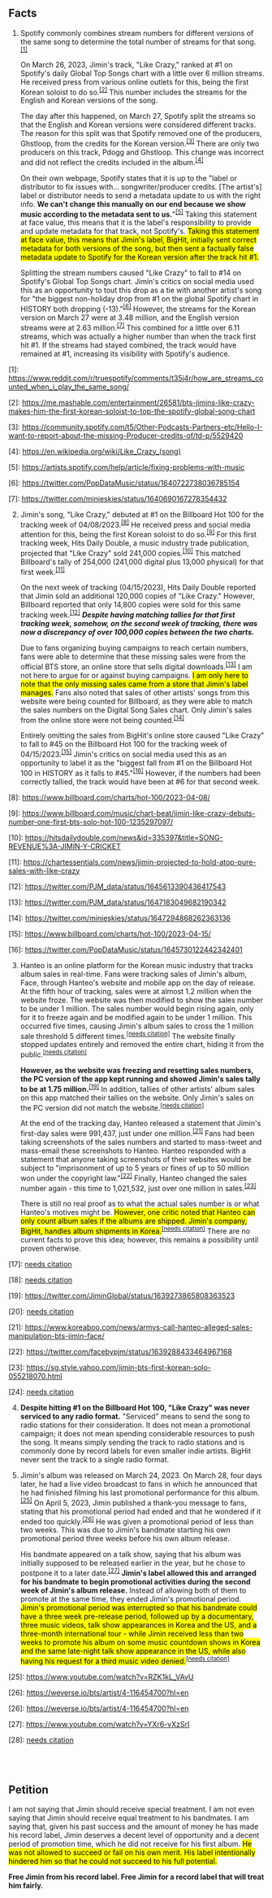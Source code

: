 ## Facts

1. Spotify commonly combines stream numbers for different versions of the same song to determine the total number of streams for that song. <sup><a href="#one">[1]</a></sup>
     
     On March 26, 2023, Jimin's track, "Like Crazy," ranked at #1 on Spotify's daily Global Top Songs chart with a little over 6 million streams. He received press from various online outlets for this, being the first Korean soloist to do so.<sup><a href="#two">[2]</a></sup> This number includes the streams for the English and Korean versions of the song.
 
     The day after this happened, on March 27, Spotify split the streams so that the English and Korean versions were considered different tracks. The reason for this split was that Spotify removed one of the producers, Ghstloop, from the credits for the Korean version.<sup><a href="#three">[3]</a></sup> There are only two producers on this track, Pdogg and Ghstloop. This change was incorrect and did not reflect the credits included in the album.<sup><a href="#four">[4]</a></sup>

     On their own webpage, Spotify states that it is up to the "label or distributor to fix issues with... songwriter/producer credits. [The artist's] label or distributor needs to send a metadata update to us with the right info. <b>We can't change this manually on our end because we show music according to the metadata sent to us.</b>"<sup><a href="#five">[5]</a></sup> Taking this statement at face value, this means that it is the label's responsibility to provide and update metadata for that track, not Spotify's. <mark>Taking this statement at face value, this means that Jimin's label, BigHit, initially sent correct metadata for both versions of the song, but then sent a factually false metadata update to Spotify for the Korean version after the track hit #1.</mark>
 
     Splitting the stream numbers caused "Like Crazy" to fall to #14 on Spotify's Global Top Songs chart. Jimin's critics on social media used this as an opportunity to tout this drop as a tie with another artist's song for "the biggest non-holiday drop from #1 on the global Spotify chart in HISTORY both dropping (-13)."<sup><a href="#six">[6]</a></sup> However, the streams for the Korean version on March 27 were at 3.48 million, and the English version streams were at 2.63 million.<sup><a href="#seven">[7]</a></sup> This combined for a little over 6.11 streams, which was actually a higher number than when the track first hit #1. If the streams had stayed combined, the track would have remained at #1, increasing its visibility with Spotify's audience.

[1]: <a id="one" href="https://www.reddit.com/r/truespotify/comments/t35j4r/how_are_streams_counted_when_i_play_the_same_song/">https://www.reddit.com/r/truespotify/comments/t35j4r/how_are_streams_counted_when_i_play_the_same_song/</a>

[2]: <a id="two" href="https://me.mashable.com/entertainment/26581/bts-jimins-like-crazy-makes-him-the-first-korean-soloist-to-top-the-spotify-global-song-chart">https://me.mashable.com/entertainment/26581/bts-jimins-like-crazy-makes-him-the-first-korean-soloist-to-top-the-spotify-global-song-chart</a>

[3]: <a id="three" href="https://community.spotify.com/t5/Other-Podcasts-Partners-etc/Hello-I-want-to-report-about-the-missing-Producer-credits-of/td-p/5529420">https://community.spotify.com/t5/Other-Podcasts-Partners-etc/Hello-I-want-to-report-about-the-missing-Producer-credits-of/td-p/5529420</a>

[4]: <a id="four" href="https://en.wikipedia.org/wiki/Like_Crazy_(song)">https://en.wikipedia.org/wiki/Like_Crazy_(song)</a>

[5]: <a id="five" href="https://artists.spotify.com/help/article/fixing-problems-with-music">https://artists.spotify.com/help/article/fixing-problems-with-music</a>

[6]: <a id="six" href="https://twitter.com/PopDataMusic/status/1640722738036785154">https://twitter.com/PopDataMusic/status/1640722738036785154</a>

[7]: <a id="seven" href="https://twitter.com/minieskies/status/1640690167278354432">https://twitter.com/minieskies/status/1640690167278354432</a>


2. Jimin's song, "Like Crazy," debuted at #1 on the Billboard Hot 100 for the tracking week of 04/08/2023.<sup><a href="#eight">[8]</a></sup> He received press and social media attention for this, being the first Korean soloist to do so.<sup><a href="#nine">[9]</a></sup> For this first tracking week, Hits Daily Double, a music industry trade publication, projected that "Like Crazy" sold 241,000 copies.<sup><a href="#ten">[10]</a></sup>  This matched Billboard's tally of 254,000 (241,000 digital plus 13,000 physical) for that first week.<sup><a href="#eleven">[11]</a></sup>

     On the next week of tracking (04/15/2023), Hits Daily Double reported that Jimin sold an additional 120,000 copies of "Like Crazy." However, Billboard reported that only 14,800 copies were sold for this same tracking week.<sup><a href="#twelve">[12]</a></sup> <b><i>Despite having matching tallies for that first tracking week, somehow, on the second week of tracking, there was now a discrepancy of over 100,000 copies between the two charts.</i></b>

     Due to fans organizing buying campaigns to reach certain numbers, fans were able to determine that these missing sales were from the official BTS store, an online store that sells digital downloads.<sup><a href="#thirteen">[13]</a></sup> I am not here to argue for or against buying campaigns. <mark>I am only here to note that the only missing sales came from a store that Jimin's label manages.</mark> Fans also noted that sales of other artists' songs from this website were being counted for Billboard, as they were able to match the sales numbers on the Digital Song Sales chart. Only Jimin's sales from the online store were not being counted.<sup><a href="#fourteen">[14]</a></sup>

     Entirely omitting the sales from BigHit's online store caused "Like Crazy" to fall to #45 on the Billboard Hot 100 for the tracking week of 04/15/2023.<sup><a href="#fifteen">[15]</a></sup> Jimin's critics on social media used this as an opportunity to label it as the "biggest fall from #1 on the Billboard Hot 100 in HISTORY as it falls to #45."<sup><a href="#sixteen">[16]</a></sup> However, if the numbers had been correctly tallied, the track would have been at #6 for that second week.

[8]: <a id="eight" href="https://www.billboard.com/charts/hot-100/2023-04-08/">https://www.billboard.com/charts/hot-100/2023-04-08/</a>

[9]: <a id="nine" href="https://www.billboard.com/music/chart-beat/jimin-like-crazy-debuts-number-one-first-bts-solo-hot-100-1235297097/">https://www.billboard.com/music/chart-beat/jimin-like-crazy-debuts-number-one-first-bts-solo-hot-100-1235297097/</a>

[10]: <a id="ten" href="https://hitsdailydouble.com/news&id=335397&title=SONG-REVENUE%3A-JIMIN-Y-CRICKET">https://hitsdailydouble.com/news&id=335397&title=SONG-REVENUE%3A-JIMIN-Y-CRICKET</a>

[11]: <a id="eleven" href="https://chartessentials.com/news/jimin-projected-to-hold-atop-pure-sales-with-like-crazy">https://chartessentials.com/news/jimin-projected-to-hold-atop-pure-sales-with-like-crazy</a>

[12]: <a id="twelve" href="https://twitter.com/PJM_data/status/1645613390436417543">https://twitter.com/PJM_data/status/1645613390436417543</a>

[13]: <a id="thirteen" href="https://twitter.com/PJM_data/status/1647183049682190342">https://twitter.com/PJM_data/status/1647183049682190342</a>

[14]: <a id="fourteen" href="https://twitter.com/minieskies/status/1647294868262363136">https://twitter.com/minieskies/status/1647294868262363136</a>

[15]: <a id="fifteen" href="https://www.billboard.com/charts/hot-100/2023-04-15/">https://www.billboard.com/charts/hot-100/2023-04-15/</a>

[16]: <a id="sixteen" href="https://twitter.com/PopDataMusic/status/1645730122442342401">https://twitter.com/PopDataMusic/status/1645730122442342401</a>

3. Hanteo is an online platform for the Korean music industry that tracks album sales in real-time. Fans were tracking sales of Jimin's album, Face, through Hanteo's website and mobile app on the day of release. At the fifth hour of tracking, sales were at almost 1.2 million when the website froze. The website was then modified to show the sales number to be under 1 million. The sales number would begin rising again, only for it to freeze again and be modified again to be under 1 million. This occurred five times, causing Jimin's album sales to cross the 1 million sale threshold 5 different times.<sup><a href="#seventeen">[needs citation]</a></sup> The website finally stopped updates entirely and removed the entire chart, hiding it from the public.<sup><a href="#eighteen">[needs citation]</a></sup>

     <b>However, as the website was freezing and resetting sales numbers, the PC version of the app kept running and showed Jimin's sales tally to be at 1.75 million.</b><sup><a href="#nineteen">[19]</a></sup> In addition, tallies of other artists' album sales on this app matched their tallies on the website. Only Jimin's sales on the PC version did not match the website.<sup><a href="#twenty">[needs citation]</a></sup>

     At the end of the tracking day, Hanteo released a statement that Jimin's first-day sales were 991,437, just under one million.<sup><a href="#twenty-one">[21]</a></sup> Fans had been taking screenshots of the sales numbers and started to mass-tweet and mass-email these screenshots to Hanteo. Hanteo responded with a statement that anyone taking screenshots of their websites would be subject to "imprisonment of up to 5 years or fines of up to 50 million won under the copyright law."<sup><a href="#twenty-two">[22]</a></sup> Finally, Hanteo changed the sales number again - this time to 1,021,532, just over one million in sales.<sup><a href="#twenty-three">[23]</a></sup>

     There is still no real proof as to what the actual sales number is or what Hanteo's motives might be. <mark>However, one critic noted that Hanteo can only count album sales if the albums are shipped. Jimin's company, BigHit, handles album shipments in Korea.</mark><sup><a href="#twenty-four">[needs citation]</a></sup> There are no current facts to prove this idea; however, this remains a possibility until proven otherwise.


[17]: <a id="seventeen" href="#">needs citation</a>

[18]: <a id="eighteen" href="#">needs citation</a>

[19]: <a id="nineteen" href="https://twitter.com/JiminGlobal/status/1639273865808363523">https://twitter.com/JiminGlobal/status/1639273865808363523</a>

[20]: <a id="twenty" href="#">needs citation</a>

[21]: <a id="twenty-one" href="https://www.koreaboo.com/news/armys-call-hanteo-alleged-sales-manipulation-bts-jimin-face/">https://www.koreaboo.com/news/armys-call-hanteo-alleged-sales-manipulation-bts-jimin-face/</a>

<!-- [22]: <a id="twenty-two" href="https://twitter.com/Army_Connect/status/1639286950996717568">https://twitter.com/Army_Connect/status/1639286950996717568</a> -->

[22]: <a id="twenty-two" href="https://twitter.com/facebypjm/status/1639288433464967168">https://twitter.com/facebypjm/status/1639288433464967168</a>

[23]: <a id="twenty-three" href="https://sg.style.yahoo.com/jimin-bts-first-korean-solo-055218070.html">https://sg.style.yahoo.com/jimin-bts-first-korean-solo-055218070.html</a>

[24]: <a id="twenty-four" href="#">needs citation</a>


4. <b>Despite hitting #1 on the Billboard Hot 100, "Like Crazy" was never serviced to any radio format.</b> "Serviced" means to send the song to radio stations for their consideration. It does not mean a promotional campaign; it does not mean spending considerable resources to push the song. It means simply sending the track to radio stations and is commonly done by record labels for even smaller indie artists. BigHit never sent the track to a single radio format.

5. Jimin's album was released on March 24, 2023. On March 28, four days later, he had a live video broadcast to fans in which he announced that he had finished filming his last promotional performance for this album.<sup><a href="#twenty-five">[25]</a></sup> On April 5, 2023, Jimin published a thank-you message to fans, stating that his promotional period had ended and that he wondered if it ended too quickly.<sup><a href="#twenty-six">[26]</a></sup> He was given a promotional period of less than two weeks. This was due to Jimin's bandmate starting his own promotional period three weeks before his own album release.

     His bandmate appeared on a talk show, saying that his album was initially supposed to be released earlier in the year, but he chose to postpone it to a later date.<sup><a href="#twenty-seven">[27]</a></sup> <b>Jimin's label allowed this and arranged for his bandmate to begin promotional activities during the second week of Jimin's album release.</b> Instead of allowing both of them to promote at the same time, they ended Jimin's promotional period. <span style="background-color:yellow;color:black;">Jimin's promotional period was interrupted so that his bandmate could have a three week pre-release period, followed up by a documentary, three music videos, talk show appearances in Korea and the US, and a three-month international tour - while Jimin received less than two weeks to promote his album on some music countdown shows in Korea and the same late-night talk show appearance in the US, while also having his request for a third music video denied.</span><sup><a href="#twenty-eight">[needs citation]</a></sup>

[25]: <a id="twenty-five" href="https://www.youtube.com/watch?v=RZK1kL_VAvU">https://www.youtube.com/watch?v=RZK1kL_VAvU</a>

[26]: <a id="twenty-six" href="https://weverse.io/bts/artist/4-116454700?hl=en">https://weverse.io/bts/artist/4-116454700?hl=en</a>

[26]: <a id="twenty-six" href="https://weverse.io/bts/artist/4-116454700?hl=en">https://weverse.io/bts/artist/4-116454700?hl=en</a>

[27]: <a id="twenty-seven" href="https://www.youtube.com/watch?v=YXr6-vXzSrI">https://www.youtube.com/watch?v=YXr6-vXzSrI</a>

[28]: <a id="twenty-eight" href="#">needs citation</a>

<br/>
<br/>

## Petition

I am not saying that Jimin should receive special treatment. I am not even saying that Jimin should receive equal treatment to his bandmates. I am saying that, given his past success and the amount of money he has made his record label, Jimin deserves a decent level of opportunity and a decent period of promotion time, which he did not receive for his first album. <mark>He was not allowed to succeed or fail on his own merit. His label intentionally hindered him so that he could not succeed to his full potential.</mark>

<b>Free Jimin from his record label. Free Jimin for a record label that will treat him fairly.</b>
